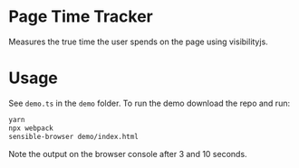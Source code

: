 # Page Time Tracker

Measures the true time the user spends on the page using visibilityjs.

# Usage

See `demo.ts` in the `demo` folder.
To run the demo download the repo and run:

```bash
yarn
npx webpack
sensible-browser demo/index.html
```

Note the output on the browser console after 3 and 10 seconds.
